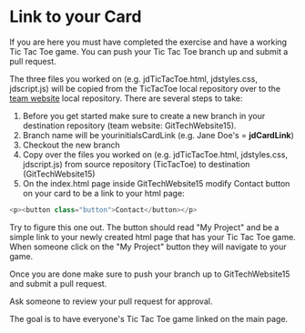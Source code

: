 # Link to your Card
If you are here you must have completed the exercise and have a working Tic Tac Toe game. You can push your Tic Tac Toe branch up and submit a pull request.

The three files you worked on (e.g. jdTicTacToe.html, jdstyles.css, jdscript.js) will be copied from the TicTacToe local repository over to the [team website](https://github.com/TechCohort15/GitTechWebsite15) local repository. There are several steps to take:

1. Before you get started make sure to create a new branch in your destination repository (team website: GitTechWebsite15).   
2. Branch name will be yourinitialsCardLink (e.g. Jane Doe's = **jdCardLink**)
3. Checkout the new branch
4. Copy over the files you worked on (e.g. jdTicTacToe.html, jdstyles.css, jdscript.js) from source repository (TicTacToe) to destination (GitTechWebsite15)
5. On the index.html page inside GitTechWebsite15 modify Contact button on your card to be a link to your html page:

 ```js
 <p><button class="button">Contact</button></p>
```
Try to figure this one out. The button should read "My Project" and be a simple link to your newly created html page that has your Tic Tac Toe game. When someone click on the "My Project" button they will navigate to your game. 

Once you are done make sure to push your branch up to GitTechWebsite15 and submit a pull request. 

Ask someone to review your pull request for approval. 

The goal is to have everyone's Tic Tac Toe game linked on the main page.


